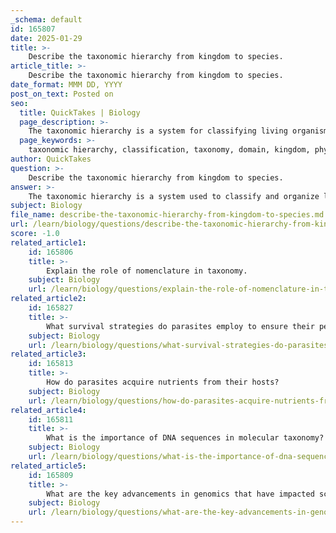 ```yaml
---
_schema: default
id: 165807
date: 2025-01-29
title: >-
    Describe the taxonomic hierarchy from kingdom to species.
article_title: >-
    Describe the taxonomic hierarchy from kingdom to species.
date_format: MMM DD, YYYY
post_on_text: Posted on
seo:
  title: QuickTakes | Biology
  page_description: >-
    The taxonomic hierarchy is a system for classifying living organisms from broad categories like domain and kingdom to more specific levels including genus and species, helping to organize biological diversity and understand evolutionary relationships.
  page_keywords: >-
    taxonomic hierarchy, classification, taxonomy, domain, kingdom, phylum, class, order, family, genus, species, biological diversity, evolutionary relationships
author: QuickTakes
question: >-
    Describe the taxonomic hierarchy from kingdom to species.
answer: >-
    The taxonomic hierarchy is a system used to classify and organize living organisms into groups based on shared characteristics. This hierarchy ranges from broad categories to more specific ones. The main levels of classification in taxonomy, from the broadest to the most specific, are as follows:\n\n1. **Domain**: The highest taxonomic rank, which categorizes life into three domains: Archaea, Bacteria, and Eukarya. For example, humans belong to the domain Eukarya.\n\n2. **Kingdom**: The next level down, which further divides organisms within each domain. For instance, within the domain Eukarya, there are kingdoms such as Animalia (animals), Plantae (plants), Fungi (fungi), and Protista (protists).\n\n3. **Phylum**: This level groups organisms based on major body plans and structural features. For example, in the kingdom Animalia, humans are classified under the phylum Chordata, which includes animals with a notochord.\n\n4. **Class**: This level further divides phyla into groups that share more specific characteristics. Humans belong to the class Mammalia, which includes all mammals.\n\n5. **Order**: Classes are divided into orders. Humans are part of the order Primates, which includes lemurs, monkeys, and apes.\n\n6. **Family**: Orders are subdivided into families. Humans belong to the family Hominidae, which includes great apes and their ancestors.\n\n7. **Genus**: This level groups species that are closely related. Humans are classified in the genus Homo.\n\n8. **Species**: The most specific level of classification, which identifies individual organisms that can interbreed and produce fertile offspring. The species name for humans is Homo sapiens.\n\nFor example, the complete taxonomic classification of humans is as follows:\n\n- Domain: Eukarya\n- Kingdom: Animalia\n- Phylum: Chordata\n- Class: Mammalia\n- Order: Primates\n- Family: Hominidae\n- Genus: Homo\n- Species: Homo sapiens\n\nThis hierarchical classification system is essential for organizing biological diversity, facilitating communication among scientists, and understanding the evolutionary relationships between different organisms.
subject: Biology
file_name: describe-the-taxonomic-hierarchy-from-kingdom-to-species.md
url: /learn/biology/questions/describe-the-taxonomic-hierarchy-from-kingdom-to-species
score: -1.0
related_article1:
    id: 165806
    title: >-
        Explain the role of nomenclature in taxonomy.
    subject: Biology
    url: /learn/biology/questions/explain-the-role-of-nomenclature-in-taxonomy
related_article2:
    id: 165827
    title: >-
        What survival strategies do parasites employ to ensure their persistence?
    subject: Biology
    url: /learn/biology/questions/what-survival-strategies-do-parasites-employ-to-ensure-their-persistence
related_article3:
    id: 165813
    title: >-
        How do parasites acquire nutrients from their hosts?
    subject: Biology
    url: /learn/biology/questions/how-do-parasites-acquire-nutrients-from-their-hosts
related_article4:
    id: 165811
    title: >-
        What is the importance of DNA sequences in molecular taxonomy?
    subject: Biology
    url: /learn/biology/questions/what-is-the-importance-of-dna-sequences-in-molecular-taxonomy
related_article5:
    id: 165809
    title: >-
        What are the key advancements in genomics that have impacted scientific techniques?
    subject: Biology
    url: /learn/biology/questions/what-are-the-key-advancements-in-genomics-that-have-impacted-scientific-techniques
---
```


&nbsp;